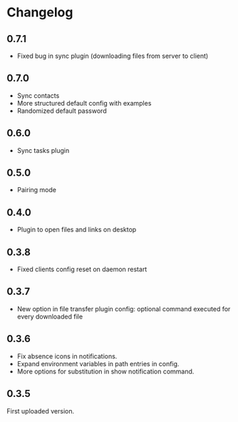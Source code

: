 # Changelog

## 0.7.1

* Fixed bug in sync plugin (downloading files from server to client)

## 0.7.0

* Sync contacts
* More structured default config with examples
* Randomized default password

## 0.6.0

* Sync tasks plugin

## 0.5.0

* Pairing mode

## 0.4.0

* Plugin to open files and links on desktop

## 0.3.8

* Fixed clients config reset on daemon restart 

## 0.3.7

* New option in file transfer plugin config: optional command executed for every downloaded file 

## 0.3.6

* Fix absence icons in notifications.
* Expand environment variables in path entries in config.
* More options for substitution in show notification command.

## 0.3.5

First uploaded version.
